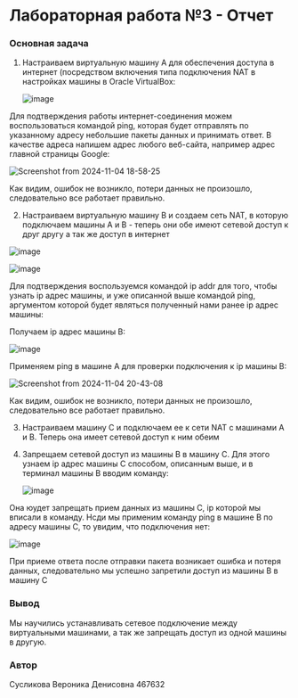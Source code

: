 # Лабораторная работа №3 - Отчет

### Основная задача
1. Настраиваем виртуальную машину А для обеспечения доступа в интернет (посредством включения типа подключения NAT в настройках машины в Oracle VirtualBox:

   ![image](https://github.com/user-attachments/assets/e2f4ca41-145d-41fb-8889-65a8bdb5bb37)

  Для подтверждения работы интернет-соединения можем воспользоваться командой ping, которая будет отправлять по указанному адресу небольшие пакеты данных и принимать ответ. В качестве адреса напишем адрес любого     веб-сайта, например адрес главной страницы Google:

  ![Screenshot from 2024-11-04 18-58-25](https://github.com/user-attachments/assets/3ffb9e15-c0a2-4306-9ac5-884e93030ed5)

  Как видим, ошибок не возникло, потери данных не произошло, следовательно все работает правильно.

2. Настраиваем виртуальную машину B и создаем сеть NAT, в которую подключаем машины А и В - теперь они обе имеют сетевой доступ к друг другу а так же доступ в интернет
   
![image](https://github.com/user-attachments/assets/68af6eef-572d-4580-a316-b18cfe9d56d4)

![image](https://github.com/user-attachments/assets/ba26ddba-e112-44a7-adfd-d3c70d5e4b85)

Для подтверждения воспользуемся командой ip addr для того, чтобы узнать ip адрес машины, и уже описанной выше командой ping, аргументом которой будет являться полученный нами ранее ip адрес машины:

Получаем ip адрес машины В:

![image](https://github.com/user-attachments/assets/e7849e71-6db9-4f3e-93df-b0865699f572)

Применяем ping в машине А для проверки подключения к ip машины В:

![Screenshot from 2024-11-04 20-43-08](https://github.com/user-attachments/assets/51320cf9-31e0-4ad2-881d-e11087a0ece2)

Как видим, ошибок не возникло, потери данных не произошло, следовательно все работает правильно.

3) Настраиваем машину С и подключаем ее к сети NAT с машинами А и В. Теперь она имеет сетевой доступ к ним обеим
4) Запрещаем сетевой доступ из машины B в машину С. Для этого узнаем ip адрес машины С способом, описанным выше, и в терминал машины В вводим команду:

   ![image](https://github.com/user-attachments/assets/d32cd435-28d0-47f1-b553-d8ab4f0e1968)

 Она юудет запрещать прием данных из машины С, ip которой мы вписали в команду. Нсди мы применим команду ping в машине В по адресу машины С, то увидим, что подключения нет:

 ![image](https://github.com/user-attachments/assets/31561125-bf55-4456-9330-b6b54d7581a5)

 При приеме ответа после отправки пакета возникает ошибка и потеря данных, следовательно мы успешно запретили доступ из машины В в машину С

### Вывод

Мы научились устанавливать сетевое подключение между виртуальными машинами, а так же запрещать доступ из одной машины в другую.

### Автор

Сусликова Вероника Денисовна 467632
